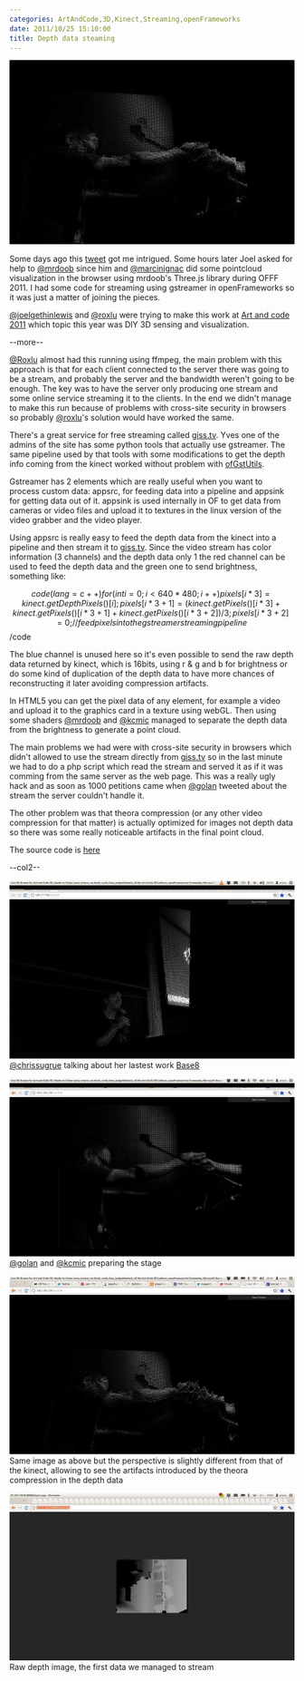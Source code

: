 ```yaml
---
categories: ArtAndCode,3D,Kinect,Streaming,openFrameworks
date: 2011/10/25 15:10:00
title: Depth data steaming
---
```

![pointcloud](/images/kinectStream/img1.jpg)

Some days ago this [tweet](http://twitter.com/#!/JoelGethinLewis/status/126374532649979905) got me intrigued. Some hours later Joel asked for help to [@mrdoob](http://twitter.com/mrdoob) since him and [@marcinignac](http://twitter.com/marcinignac) did some pointcloud visualization in the browser using mrdoob's Three.js library during OFFF 2011. I had some code for streaming using gstreamer in openFrameworks so it was just a matter of joining the pieces.

[@joelgethinlewis](http://twitter.com/JoelGethinLewis) and [@roxlu](http://twitter.com/roxlu) were trying to make this work at [Art and code 2011]("http://artandcode.com/3d) which topic this year was DIY 3D sensing and visualization.

--more--

[@Roxlu](http://twitter.com/roxlu) almost had this running using ffmpeg, the main problem with this approach is that for each client connected to the server there was going to be a stream, and probably the server and the bandwidth weren't going to be enough. The key was to have the server only producing one stream and some online service streaming it to the clients. In the end we didn't manage to make this run because of problems with cross-site security in browsers so probably [@roxlu](http://twitter.com/roxlu)'s solution would have worked the same.

There's a great service for free streaming called [giss.tv](http://giss.tv). Yves one of the admins of the site has some python tools that actually use gstreamer. The same pipeline used by that tools with some modifications to get the depth info coming from the kinect worked without problem with [ofGstUtils](https://github.com/openframeworks/openFrameworks/blob/master/libs/openFrameworks/video/ofGstUtils.h).

Gstreamer has 2 elements which are really useful when you want to process custom data: appsrc, for feeding data into a pipeline and appsink for getting data out of it. appsink is used internally in OF to get data from cameras or video files and upload it to textures in the linux version of the video grabber and the video player.

Using appsrc is really easy to feed the depth data from the kinect into a pipeline and then stream it to [giss.tv](http://giss.tv). Since the video stream has color information (3 channels) and the depth data only 1 the red channel can be used to feed the depth data and the green one to send brightness, something like:

$$code(lang=c++)
for(int i=0;i<640*480;i++){
    pixels[i*3] = kinect.getDepthPixels()[i];
    pixels[i*3+1] = (kinect.getPixels()[i*3] 
        + kinect.getPixels()[i*3+1] 
        + kinect.getPixels()[i*3+2]) / 3;
    pixels[i*3+2] = 0;
}
// feed pixels into the gstreamer streaming pipeline
$$/code


The blue channel is unused here so it's even possible to send the raw depth data returned by kinect, which is 16bits, using r & g and b for brightness or do some kind of duplication of the depth data to have more chances of reconstructing it later avoiding compression artifacts.

In HTML5 you can get the pixel data of any element, for example a video and upload it to the graphics card in a texture using webGL. Then using some shaders [@mrdoob](http://twitter.com/mrdoob) and [@kcmic](http://twitter.com/kcmic) managed to separate the depth data from the brightness to generate a point cloud.

The main problems we had were with cross-site security in browsers which didn't allowed to use the stream directly from [giss.tv](http://giss.tv) so in the last minute we had to do a php script which read the stream and served it as if it was comming from the same server as the web page. This was a really ugly hack and as soon as 1000 petitions came when [@golan](http://twitter.com/golan) tweeted about the stream the server couldn't handle it.

The other problem was that theora compression (or any other video compression for that matter) is actually optimized for images not depth data so there was some really noticeable artifacts in the final point cloud. 

The source code is [here](http://github.com/arturoc/kinectStream)

--col2--

![chris sugrue](/images/kinectStream/img2.jpg)
[@chrissugrue](http://twitter.com/chrissugrue) talking about her lastest work [Base8](http://vimeo.com/30834797)

![golan and kyle](/images/kinectStream/img3.jpg)
[@golan](http://twitter.com/golan]) and [@kcmic](http://twitter.com/kcmic) preparing the stage

![compression artifacts](/images/kinectStream/img4.jpg)
Same image as above but the perspective is slightly different from that of the kinect, allowing to see the artifacts introduced by the theora compression in the depth data

![first transmission](/images/kinectStream/img5.jpg)
Raw depth image, the first data we managed to stream

